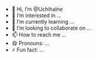 - 👋 Hi, I’m @UchihaIne
- 👀 I’m interested in ...
- 🌱 I’m currently learning ...
- 💞️ I’m looking to collaborate on ...
- 📫 How to reach me ...
- 😄 Pronouns: ...
- ⚡ Fun fact: ...

<!---
UchihaIne/UchihaIne is a ✨ special ✨ repository because its `README.md` (this file) appears on your GitHub profile.
You can click the Preview link to take a look at your changes.
--->
